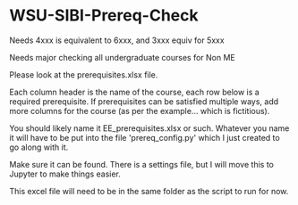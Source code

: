 # WSU-SIBI-Prereq-Check

Needs 4xxx is equivalent to 6xxx, and 3xxx equiv for 5xxx

Needs major checking all undergraduate courses for Non ME

Please look at the prerequisites.xlsx file.

Each column header is the name of the course, each row below is a required prerequisite. If  prerequisites can be satisfied multiple ways, add more columns for the course (as per the example... which is fictitious).

You should likely name it EE_prerequisites.xlsx or such. Whatever you name it will have to be put into the file 'prereq_config.py' which I just created to go along with it.

Make sure it can be found. There is a settings file, but I will move this to Jupyter to make things easier.

This excel file will need to be in the same folder as the script to run for now.
